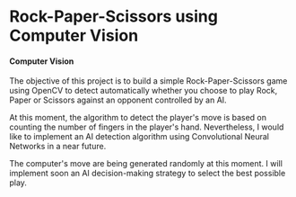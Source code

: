 # Rock-Paper-Scissors using Computer Vision
#### Computer Vision
The objective of this project is to build a simple Rock-Paper-Scissors game using OpenCV to detect automatically whether you choose to play Rock, Paper or Scissors against an opponent controlled by an AI.

At this moment, the algorithm to detect the player's move is based on counting the number of fingers in the player's hand. Nevertheless, I would like to implement an AI detection algorithm using Convolutional Neural Networks in a near future.

The computer's move are being generated randomly at this moment. I will implement soon an AI decision-making strategy to select the best possible play.